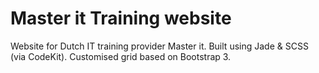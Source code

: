 # Master it Training website
Website for Dutch IT training provider Master it. Built using Jade & SCSS (via CodeKit). Customised grid based on Bootstrap 3.
